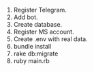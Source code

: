 1. Register Telegram.
2. Add bot.
3. Create database.
4. Register MS account.
5. Create .env  with real data.
6. bundle install
7. rake db:migrate
8. ruby main.rb


